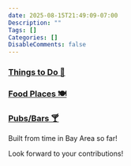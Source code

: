 ```yaml
---
date: 2025-08-15T21:49:09-07:00
Description: ""
Tags: []
Categories: []
DisableComments: false
---
```


### [Things to Do 🌉](https://maps.app.goo.gl/qN219ZGgfMq2bKyS8)

### [Food Places 🍽️](https://maps.app.goo.gl/Uo86qJz7KKJ57rUx9)

### [Pubs/Bars 🍸](https://maps.app.goo.gl/N7Lw6sc4d3ZNUkp17)

Built from time in Bay Area so far!

Look forward to your contributions!
